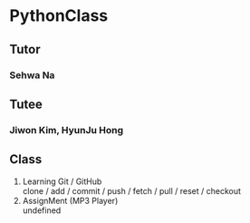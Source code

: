 # PythonClass

## Tutor 
### Sehwa Na

## Tutee
### Jiwon Kim, HyunJu Hong

## Class
1. Learning Git / GitHub <br>
  clone / add / commit / push / fetch / pull / reset / checkout <br>
2. AssignMent (MP3 Player) <br>
  undefined <br>

